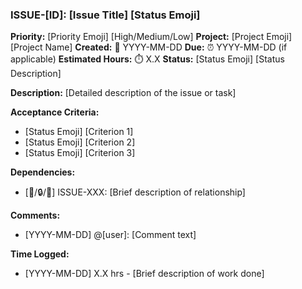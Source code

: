 ### ISSUE-[ID]: [Issue Title] [Status Emoji]
**Priority:** [Priority Emoji] [High/Medium/Low]
**Project:** [Project Emoji] [Project Name]
**Created:** 📅 YYYY-MM-DD
**Due:** ⏰ YYYY-MM-DD (if applicable)
**Estimated Hours:** ⏱️ X.X
**Status:** [Status Emoji] [Status Description]

**Description:**
[Detailed description of the issue or task]

**Acceptance Criteria:**
- [Status Emoji] [Criterion 1]
- [Status Emoji] [Criterion 2]
- [Status Emoji] [Criterion 3]

**Dependencies:**
- [🔗/🔒/🔑] ISSUE-XXX: [Brief description of relationship]

**Comments:**
- [YYYY-MM-DD] @[user]: [Comment text]

**Time Logged:**
- [YYYY-MM-DD] X.X hrs - [Brief description of work done]